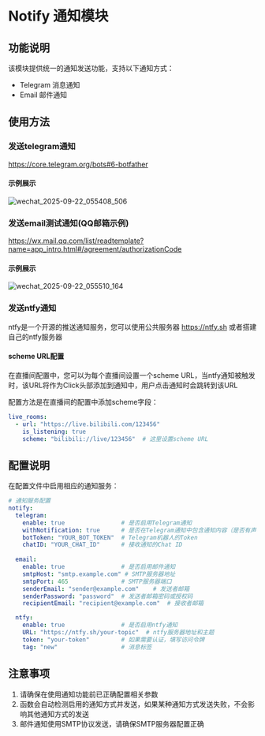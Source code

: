 # Notify 通知模块

## 功能说明

该模块提供统一的通知发送功能，支持以下通知方式：
- Telegram 消息通知
- Email 邮件通知

## 使用方法

### 发送telegram通知

https://core.telegram.org/bots#6-botfather

#### 示例展示

![wechat_2025-09-22_055408_506](./assets/wechat_2025-09-22_055408_506.png)



### 发送email测试通知(QQ邮箱示例)

https://wx.mail.qq.com/list/readtemplate?name=app_intro.html#/agreement/authorizationCode



#### 示例展示

![wechat_2025-09-22_055510_164](./assets/wechat_2025-09-22_055510_164.png)



### 发送ntfy通知

ntfy是一个开源的推送通知服务，您可以使用公共服务器 https://ntfy.sh 或者搭建自己的ntfy服务器

#### scheme URL配置

在直播间配置中，您可以为每个直播间设置一个scheme URL，当ntfy通知被触发时，该URL将作为Click头部添加到通知中，用户点击通知时会跳转到该URL

配置方法是在直播间的配置中添加scheme字段：

```yaml
live_rooms:
  - url: "https://live.bilibili.com/123456"
    is_listening: true
    scheme: "bilibili://live/123456"  # 这里设置scheme URL
```

## 配置说明

在配置文件中启用相应的通知服务：

```yaml
# 通知服务配置
notify:
  telegram:
    enable: true                # 是否启用Telegram通知
    withNotification: true      # 是否在Telegram通知中包含通知内容（是否有声音通知）
    botToken: "YOUR_BOT_TOKEN"  # Telegram机器人的Token
    chatID: "YOUR_CHAT_ID"      # 接收通知的Chat ID
  
  email:
    enable: true                # 是否启用邮件通知
    smtpHost: "smtp.example.com" # SMTP服务器地址
    smtpPort: 465               # SMTP服务器端口
    senderEmail: "sender@example.com"    # 发送者邮箱
    senderPassword: "password"  # 发送者邮箱密码或授权码
    recipientEmail: "recipient@example.com"  # 接收者邮箱

  ntfy:
    enable: true                # 是否启用ntfy通知
    URL: "https://ntfy.sh/your-topic"  # ntfy服务器地址和主题
    token: "your-token"         # 如果需要认证，填写访问令牌
    tag: "new"                  # 消息标签
```

## 注意事项

1. 请确保在使用通知功能前已正确配置相关参数
2. 函数会自动检测启用的通知方式并发送，如果某种通知方式发送失败，不会影响其他通知方式的发送
3. 邮件通知使用SMTP协议发送，请确保SMTP服务器配置正确
